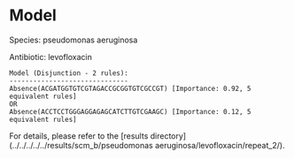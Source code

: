 
# Model

Species: pseudomonas aeruginosa

Antibiotic: levofloxacin

```
Model (Disjunction - 2 rules):
------------------------------
Absence(ACGATGGTGTCGTAGACCGCGGTGTCGCCGT) [Importance: 0.92, 5 equivalent rules]
OR
Absence(ACCTCCTGGGAGGAGAGCATCTTGTCGAAGC) [Importance: 0.12, 5 equivalent rules]

```

For details, please refer to the [results directory](../../../../../results/scm_b/pseudomonas aeruginosa/levofloxacin/repeat_2/).

